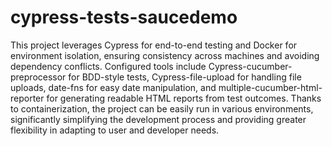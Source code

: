 # cypress-tests-saucedemo

This project leverages Cypress for end-to-end testing and Docker for environment isolation, ensuring consistency across machines and avoiding dependency conflicts. Configured tools include Cypress-cucumber-preprocessor for BDD-style tests, Cypress-file-upload for handling file uploads, date-fns for easy date manipulation, and multiple-cucumber-html-reporter for generating readable HTML reports from test outcomes. Thanks to containerization, the project can be easily run in various environments, significantly simplifying the development process and providing greater flexibility in adapting to user and developer needs.
